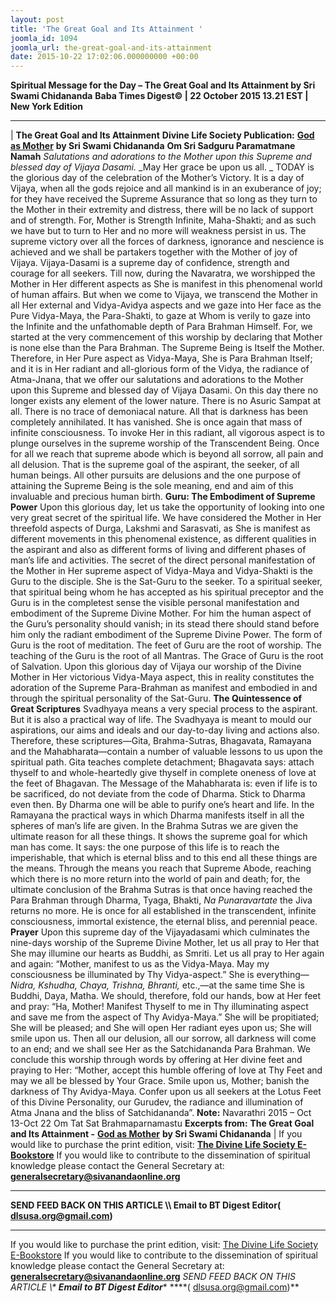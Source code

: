 ```yaml
---
layout: post
title: 'The Great Goal and Its Attainment '
joomla_id: 1094
joomla_url: the-great-goal-and-its-attainment
date: 2015-10-22 17:02:06.000000000 +00:00
---
```

**Spiritual Message for the Day – The Great Goal and Its Attainment by Sri Swami Chidananda**
 **Baba Times Digest© | 22 October 2015 13.21 EST | New York Edition**
* * *
| 
**The Great Goal and Its Attainment**
**Divine Life Society Publication:** [**God as Mother**](http://www.dlshq.org/download/godmother.htm#_VPID_15) **by Sri Swami Chidananda**
**Om Sri Sadguru Paramatmane Namah**
_Salutations and adorations to the Mother upon this Supreme and blessed day of Vijaya Dasami._
_May Her grace be upon us all. _
TODAY is the glorious day of the celebration of the Mother’s Victory. It is a day of Vijaya, when all the gods rejoice and all mankind is in an exuberance of joy; for they have received the Supreme Assurance that so long as they turn to the Mother in their extremity and distress, there will be no lack of support and of strength. For, Mother is Strength Infinite, Maha-Shakti; and as such we have but to turn to Her and no more will weakness persist in us. The supreme victory over all the forces of darkness, ignorance and nescience is achieved and we shall be partakers together with the Mother of joy of Vijaya.
Vijaya-Dasami is a supreme day of confidence, strength and courage for all seekers.
Till now, during the Navaratra, we worshipped the Mother in Her different aspects as She is manifest in this phenomenal world of human affairs. But when we come to Vijaya, we transcend the Mother in all Her external and Vidya-Avidya aspects and we gaze into Her face as the Pure Vidya-Maya, the Para-Shakti, to gaze at Whom is verily to gaze into the Infinite and the unfathomable depth of Para Brahman Himself.
For, we started at the very commencement of this worship by declaring that Mother is none else than the Para Brahman. The Supreme Being is Itself the Mother. Therefore, in Her Pure aspect as Vidya-Maya, She is Para Brahman Itself; and it is in Her radiant and all-glorious form of the Vidya, the radiance of Atma-Jnana, that we offer our salutations and adorations to the Mother upon this Supreme and blessed day of Vijaya Dasami.
On this day there no longer exists any element of the lower nature. There is no Asuric Sampat at all. There is no trace of demoniacal nature. All that is darkness has been completely annihilated. It has vanished. She is once again that mass of infinite consciousness. To invoke Her in this radiant, all vigorous aspect is to plunge ourselves in the supreme worship of the Transcendent Being. Once for all we reach that supreme abode which is beyond all sorrow, all pain and all delusion. That is the supreme goal of the aspirant, the seeker, of all human beings. All other pursuits are delusions and the one purpose of attaining the Supreme Being is the sole meaning, end and aim of this invaluable and precious human birth.
**Guru: The Embodiment of Supreme Power**
Upon this glorious day, let us take the opportunity of looking into one very great secret of the spiritual life. We have considered the Mother in Her threefold aspects of Durga, Lakshmi and Sarasvati, as She is manifest as different movements in this phenomenal existence, as different qualities in the aspirant and also as different forms of living and different phases of man’s life and activities.
The secret of the direct personal manifestation of the Mother in Her supreme aspect of Vidya-Maya and Vidya-Shakti is the Guru to the disciple. She is the Sat-Guru to the seeker. To a spiritual seeker, that spiritual being whom he has accepted as his spiritual preceptor and the Guru is in the completest sense the visible personal manifestation and embodiment of the Supreme Divine Mother. For him the human aspect of the Guru’s personality should vanish; in its stead there should stand before him only the radiant embodiment of the Supreme Divine Power.
The form of Guru is the root of meditation. The feet of Guru are the root of worship. The teaching of the Guru is the root of all Mantras. The Grace of Guru is the root of Salvation.
Upon this glorious day of Vijaya our worship of the Divine Mother in Her victorious Vidya-Maya aspect, this in reality constitutes the adoration of the Supreme Para-Brahman as manifest and embodied in and through the spiritual personality of the Sat-Guru.
**The Quintessence of Great Scriptures**
Svadhyaya means a very special process to the aspirant. But it is also a practical way of life. The Svadhyaya is meant to mould our aspirations, our aims and ideals and our day-to-day living and actions also. Therefore, these scriptures—Gita, Brahma-Sutras, Bhagavata, Ramayana and the Mahabharata—contain a number of valuable lessons to us upon the spiritual path.
Gita teaches complete detachment; Bhagavata says: attach thyself to and whole-heartedly give thyself in complete oneness of love at the feet of Bhagavan. The Message of the Mahabharata is: even if life is to be sacrificed, do not deviate from the code of Dharma. Stick to Dharma even then. By Dharma one will be able to purify one’s heart and life. In the Ramayana the practical ways in which Dharma manifests itself in all the spheres of man’s life are given. In the Brahma Sutras we are given the ultimate reason for all these things. It shows the supreme goal for which man has come. It says: the one purpose of this life is to reach the imperishable, that which is eternal bliss and to this end all these things are the means. Through the means you reach that Supreme Abode, reaching which there is no more return into the world of pain and death; for, the ultimate conclusion of the Brahma Sutras is that once having reached the Para Brahman through Dharma, Tyaga, Bhakti, _Na Punaravartate_ the Jiva returns no more. He is once for all established in the transcendent, infinite consciousness, immortal existence, the eternal bliss, and perennial peace.
**Prayer**
Upon this supreme day of the Vijayadasami which culminates the nine-days worship of the Supreme Divine Mother, let us all pray to Her that She may illumine our hearts as Buddhi, as Smriti. Let us all pray to Her again and again: “Mother, manifest to us as the Vidya-Maya. May my consciousness be illuminated by Thy Vidya-aspect.” She is everything—_Nidra, Kshudha, Chaya, Trishna, Bhranti,_ etc.,—at the same time She is Buddhi, Daya, Matha. We should, therefore, fold our hands, bow at Her feet and pray: “Ha, Mother! Manifest Thyself to me in Thy illuminating aspect and save me from the aspect of Thy Avidya-Maya.” She will be propitiated; She will be pleased; and She will open Her radiant eyes upon us; She will smile upon us. Then all our delusion, all our sorrow, all darkness will come to an end; and we shall see Her as the Satchidananda Para Brahman.
We conclude this worship through words by offering at Her divine feet and praying to Her: “Mother, accept this humble offering of love at Thy Feet and may we all be blessed by Your Grace. Smile upon us, Mother; banish the darkness of Thy Avidya-Maya. Confer upon us all seekers at the Lotus Feet of this Divine Personality, our Gurudev, the radiance and illumination of Atma Jnana and the bliss of Satchidananda”.
**Note:** Navarathri 2015 – Oct 13-Oct 22
Om Tat Sat Brahmaparnamastu
**Excerpts from:**  **The Great Goal and Its Attainment -** [**God as Mother**](http://www.dlshq.org/download/godmother.htm#_VPID_15) **by Sri Swami Chidananda**
 |
If you would like to purchase the print edition, visit: **[The Divine Life Society E-Bookstore](http://www.dlshq.org/download/download.htm)**
If you would like to contribute to the dissemination of spiritual knowledge please contact the General Secretary at: [](mailto:%20%3Cscript%20type=%27text/javascript%27%3E%20%3C%21--%20var%20prefix%20=%20%27ma%27%20+%20%27il%27%20+%20%27to%27;%20var%20path%20=%20%27hr%27%20+%20%27ef%27%20+%20%27=%27;%20var%20addy57016%20=%20%27generalsecretary%27%20+%20%27@%27;%20addy57016%20=%20addy57016%20+%20%27sivanandaonline%27%20+%20%27.%27%20+%20%27org%27;%20document.write%28%27%3Ca%20%27%20+%20path%20+%20%27%5C%27%27%20+%20prefix%20+%20%27:%27%20+%20addy57016%20+%20%27%5C%27%3E%27%29;%20document.write%28addy57016%29;%20document.write%28%27%3C%5C/a%3E%27%29;%20//--%3E%5Cn%20%3C/script%3E%3Cscript%20type=%27text/javascript%27%3E%20%3C%21--%20document.write%28%27%3Cspan%20style=%5C%27display:%20none;%5C%27%3E%27%29;%20//--%3E%20%3C/script%3EThis%20email%20address%20is%20being%20protected%20from%20spambots.%20You%20need%20JavaScript%20enabled%20to%20view%20it.%20%3Cscript%20type=%27text/javascript%27%3E%20%3C%21--%20document.write%28%27%3C/%27%29;%20document.write%28%27span%3E%27%29;%20//--%3E%20%3C/script%3E?subject=Contribution%20to%20Dissemination%20of%20Spiritual%20Knowledge) **generalsecretary@sivanandaonline.org**
****
**SEND FEED BACK ON THIS ARTICLE \\\ Email to BT Digest Editor[](mailto:%20%3Cscript%20type=%27text/javascript%27%3E%20%3C%21--%20var%20prefix%20=%20%27ma%27%20+%20%27il%27%20+%20%27to%27;%20var%20path%20=%20%27hr%27%20+%20%27ef%27%20+%20%27=%27;%20var%20addy72654%20=%20%27dlsusa.org%27%20+%20%27@%27;%20addy72654%20=%20addy72654%20+%20%27gmail%27%20+%20%27.%27%20+%20%27com%27;%20document.write%28%27%3Ca%20%27%20+%20path%20+%20%27%5C%27%27%20+%20prefix%20+%20%27:%27%20+%20addy72654%20+%20%27%5C%27%3E%27%29;%20document.write%28addy72654%29;%20document.write%28%27%3C%5C/a%3E%27%29;%20//--%3E%5Cn%20%3C/script%3E%3Cscript%20type=%27text/javascript%27%3E%20%3C%21--%20document.write%28%27%3Cspan%20style=%5C%27display:%20none;%5C%27%3E%27%29;%20//--%3E%20%3C/script%3EThis%20email%20address%20is%20being%20protected%20from%20spambots.%20You%20need%20JavaScript%20enabled%20to%20view%20it.%20%3Cscript%20type=%27text/javascript%27%3E%20%3C%21--%20document.write%28%27%3C/%27%29;%20document.write%28%27span%3E%27%29;%20//--%3E%20%3C/script%3E?subject=DLS%20Posts)( [dlsusa.org@gmail.com](mailto:dlsusa.org@gmail.com))**
* * *
  
If you would like to purchase the print edition, visit: [The Divine Life Society E-Bookstore](http://www.dlshq.org/download/download.htm)
If you would like to contribute to the dissemination of spiritual knowledge please contact the General Secretary at: **[generalsecretary@sivanandaonline.org](mailto:generalsecretary@sivanandaonline.org)**
**SEND FEED BACK ON THIS ARTICLE \\\**  **Email to BT Digest Editor**** [](mailto:%20%3Cscript%20type=%27text/javascript%27%3E%20%3C%21--%20var%20prefix%20=%20%27ma%27%20+%20%27il%27%20+%20%27to%27;%20var%20path%20=%20%27hr%27%20+%20%27ef%27%20+%20%27=%27;%20var%20addy72654%20=%20%27dlsusa.org%27%20+%20%27@%27;%20addy72654%20=%20addy72654%20+%20%27gmail%27%20+%20%27.%27%20+%20%27com%27;%20document.write%28%27%3Ca%20%27%20+%20path%20+%20%27%5C%27%27%20+%20prefix%20+%20%27:%27%20+%20addy72654%20+%20%27%5C%27%3E%27%29;%20document.write%28addy72654%29;%20document.write%28%27%3C%5C/a%3E%27%29;%20//--%3E%5Cn%20%3C/script%3E%3Cscript%20type=%27text/javascript%27%3E%20%3C%21--%20document.write%28%27%3Cspan%20style=%5C%27display:%20none;%5C%27%3E%27%29;%20//--%3E%20%3C/script%3EThis%20email%20address%20is%20being%20protected%20from%20spambots.%20You%20need%20JavaScript%20enabled%20to%20view%20it.%20%3Cscript%20type=%27text/javascript%27%3E%20%3C%21--%20document.write%28%27%3C/%27%29;%20document.write%28%27span%3E%27%29;%20//--%3E%20%3C/script%3E?subject=DLS%20Posts)****( [dlsusa.org@gmail.com](mailto:dlsusa.org@gmail.com))**  

